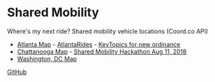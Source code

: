 # Shared Mobility

Where's my next ride? Shared mobility vehicle locations (Coord.co API)

- [Atlanta Map](atlanta/) - [AtlantaRides](https://github.com/AtlantaRides/atlantarides.github.io) - [KeyTopics for new ordinance](https://sharedmobility.github.io/atlanta/ordinance/2018/Dockless_KeyTopics_20180731.pdf)
- [Chattanooga Map](chattanooga/) - [Shared Mobility Hackathon Aug 11, 2018](https://www.eventbrite.com/e/national-day-of-civic-hacking-tickets-48338457628)
- [Washington, DC Map](dc/)

<a href="https://github.com/SharedMobility/sharedmobility.github.io">GitHub</a>
